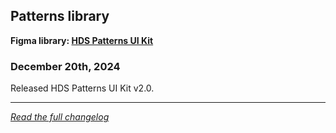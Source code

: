 <!--
 Copyright (c) HashiCorp, Inc.
 SPDX-License-Identifier: MPL-2.0
-->

<!-- THIS IS AN AUTOGENERATED FILE. DO NOT EDIT THIS FILE DIRECTLY. -->

## Patterns library

<p class="doc-whats-new-changelog-figma-library">
  <strong>Figma library: <a href="https://www.figma.com/design/5Pv32j4QiOOD8lkFTD1dxC/HDS-Patterns-v2.0?node-id=2-45&t=fNe7ySCHJjgJXH5N-1" target="_blank" rel="noopener noreferrer">HDS Patterns UI Kit</a></strong>
</p>


### December 20th, 2024

Released HDS Patterns UI Kit v2.0.

---

_[Read the full changelog](https://github.com/hashicorp/design-system/blob/main/packages/components/CHANGELOG-FIGMA-PATTERNS.md)_